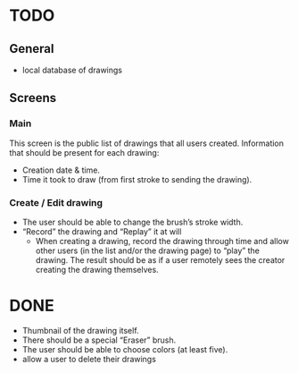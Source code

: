 #  TODO

## General

* local database of drawings

## Screens

### Main

This screen is the public list of drawings that all users created. Information that should be present for each drawing:

* Creation date & time.
* Time it took to draw (from first stroke to sending the drawing).

### Create / Edit drawing

* The user should be able to change the brush’s stroke width.
* “Record” the drawing and “Replay” it at will
    * When creating a drawing, record the drawing through time and allow other users (in the list and/or the drawing page) to “play” the drawing. The result should be as if a user remotely sees the creator creating the drawing themselves.

# DONE

* Thumbnail of the drawing itself.
* There should be a special “Eraser” brush.
* The user should be able to choose colors (at least five).
* allow a user to delete their drawings
